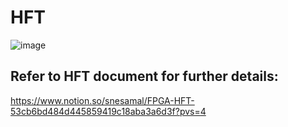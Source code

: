 # HFT

![image](https://github.com/user-attachments/assets/4c70c7dd-0d5e-4747-a587-6a4ea5da3d6a)

## Refer to HFT document for further details:

https://www.notion.so/snesamal/FPGA-HFT-53cb6bd484d445859419c18aba3a6d3f?pvs=4
